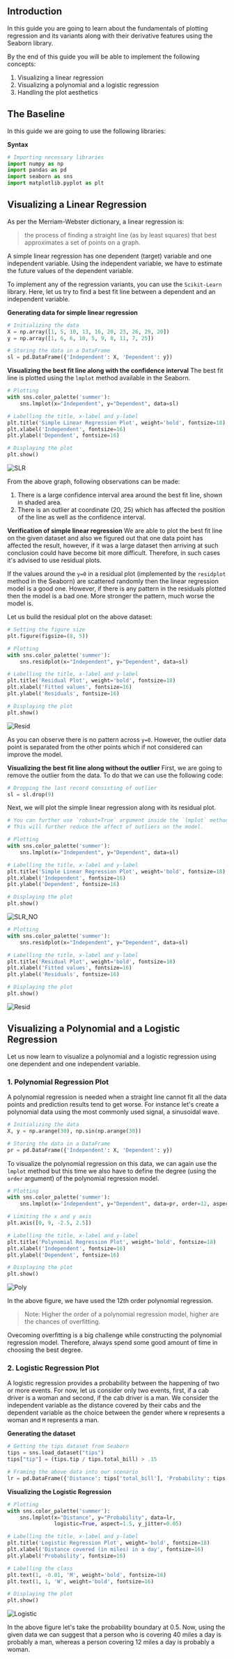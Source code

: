 ## Introduction
In this guide you are going to learn about the fundamentals of plotting regression and its variants along with their derivative features using the Seaborn library.

By the end of this guide you will be able to implement the following concepts:
1. Visualizing a linear regression
2. Visualizing a polynomial and a logistic regression 
3. Handling the plot aesthetics

## The Baseline
In this guide we are going to use the following libraries:

**Syntax**


```python
# Importing necessary libraries
import numpy as np
import pandas as pd
import seaborn as sns
import matplotlib.pyplot as plt
```

## Visualizing a Linear Regression
As per the Merriam-Webster dictionary, a linear regression is:

> the process of finding a straight line (as by least squares) that best approximates a set of points on a graph.

A simple linear regression has one dependent (target) variable and one independent variable. Using the independent variable, we have to estimate the future values of the dependent variable. 

To implement any of the regression variants, you can use the `Scikit-Learn` library. Here, let us try to find a best fit line between a dependent and an independent variable.

**Generating data for simple linear regression**


```python
# Initializing the data
X = np.array([1, 5, 10, 13, 16, 20, 23, 26, 29, 20])
y = np.array([1, 6, 6, 10, 5, 9, 8, 11, 7, 25])

# Storing the data in a DataFrame
sl = pd.DataFrame({'Independent': X, 'Dependent': y})
```

**Visualizing the best fit line along with the confidence interval**
The best fit line is plotted using the `lmplot` method available in the Seaborn.

```python
# Plotting
with sns.color_palette('summer'):
    sns.lmplot(x="Independent", y="Dependent", data=sl)

# Labelling the title, x-label and y-label
plt.title('Simple Linear Regression Plot', weight='bold', fontsize=18)
plt.xlabel('Independent', fontsize=16)
plt.ylabel('Dependent', fontsize=16)

# Displaying the plot
plt.show()
```

![SLR](https://i.imgur.com/KsjszlE.png)

From the above graph, following observations can be made:
1. There is a large confidence interval area around the best fit line, shown in shaded area.
2. There is an outlier at coordinate (20, 25) which has affected the position of the line as well as the confidence interval.

**Verification of simple linear regression**
We are able to plot the best fit line on the given dataset and also we figured out that one data point has affected the result, however, if it was a large dataset then arriving at such conclusion could have become bit more difficult. Therefore, in such cases it's advised to use residual plots.

If the values around the `y=0` in a residual plot (implemented by the `residplot` method in the Seaborn) are scattered randomly then the linear regression model is a good one. However, if there is any pattern in the residuals plotted then the model is a bad one. More stronger the pattern, much worse the model is.

Let us build the residual plot on the above dataset:


```python
# Setting the figure size
plt.figure(figsize=(8, 5))

# Plotting
with sns.color_palette('summer'):
    sns.residplot(x="Independent", y="Dependent", data=sl)

# Labelling the title, x-label and y-label
plt.title('Residual Plot', weight='bold', fontsize=18)
plt.xlabel('Fitted values', fontsize=16)
plt.ylabel('Residuals', fontsize=16)

# Displaying the plot
plt.show()
```

![Resid](https://i.imgur.com/cLkPgsT.png)

As you can observe there is no pattern across `y=0`. However, the outlier data point is separated from the other points which if not considered can improve the model.

**Visualizing the best fit line along without the outlier**
First, we are going to remove the outlier from the data. To do that we can use the following code:


```python
# Dropping the last record consisting of outlier
sl = sl.drop(9)
```

Next, we will plot the simple linear regression along with its residual plot.

```python
# You can further use `robust=True` argument inside the `lmplot` method.
# This will further reduce the affect of outliers on the model.

# Plotting
with sns.color_palette('summer'):
    sns.lmplot(x="Independent", y="Dependent", data=sl)

# Labelling the title, x-label and y-label
plt.title('Simple Linear Regression Plot', weight='bold', fontsize=18)
plt.xlabel('Independent', fontsize=16)
plt.ylabel('Dependent', fontsize=16)

# Displaying the plot
plt.show()
```

![SLR_NO](https://i.imgur.com/zy8Gc4P.png)


```python
# Plotting
with sns.color_palette('summer'):
    sns.residplot(x="Independent", y="Dependent", data=sl)

# Labelling the title, x-label and y-label
plt.title('Residual Plot', weight='bold', fontsize=18)
plt.xlabel('Fitted values', fontsize=16)
plt.ylabel('Residuals', fontsize=16)

# Displaying the plot
plt.show()
```

![Resid](https://i.imgur.com/5TpUyP0.png)

## Visualizing a Polynomial and a Logistic Regression 
Let us now learn to visualize a polynomial and a logistic regression using one dependent and one independent variable.

### 1. Polynomial Regression Plot
A polynomial regression is needed when a straight line cannot fit all the data points and prediction results tend to get worse. 
For instance let's create a polynomial data using the most commonly used signal, a sinusoidal wave.


```python
# Initializing the data
X, y = np.arange(30), np.sin(np.arange(30))

# Storing the data in a DataFrame
pr = pd.DataFrame({'Independent': X, 'Dependent': y})
```

To visualize the polynomial regression on this data, we can again use the `lmplot` method but this time we also have to define the degree (using the `order` argument) of the polynomial regression model.


```python
# Plotting
with sns.color_palette('summer'):
    sns.lmplot(x="Independent", y="Dependent", data=pr, order=12, aspect=2)

# Limiting the x and y axis
plt.axis([0, 9, -2.5, 2.5])

# Labelling the title, x-label and y-label
plt.title('Polynomial Regression Plot', weight='bold', fontsize=18)
plt.xlabel('Independent', fontsize=16)
plt.ylabel('Dependent', fontsize=16)

# Displaying the plot
plt.show()
```

![Poly](https://i.imgur.com/TMtQsvo.png)

In the above figure, we have used the 12th order polynomial regression. 

> Note: Higher the order of a polynomial regression model, higher are the chances of overfitting.

Ovecoming overfitting is a big challenge while constructing the polynomial regression model. Therefore, always spend some good amount of time in choosing the best degree.

### 2. Logistic Regression Plot
A logistic regression provides a probability between the happening of two or more events. 
For now, let us consider only two events, first, if a cab driver is a woman and second, if the cab driver is a man. We consider the independent variable as the distance covered by their cabs and the dependent variable as the choice between the gender where `W` represents a woman and `M` represents a man.

**Generating the dataset**

```python
# Getting the tips dataset from Seaborn
tips = sns.load_dataset("tips")
tips["tip"] = (tips.tip / tips.total_bill) > .15

# Framing the above data into our scenario
lr = pd.DataFrame({'Distance': tips['total_bill'], 'Probability': tips['tip']})
```

**Visualizing the Logistic Regression**


```python
# Plotting
with sns.color_palette('summer'):
    sns.lmplot(x="Distance", y="Probability", data=lr, 
               logistic=True, aspect=1.5, y_jitter=0.05)

# Labelling the title, x-label and y-label
plt.title('Logistic Regression Plot', weight='bold', fontsize=18)
plt.xlabel('Distance covered (in miles) in a day', fontsize=16)
plt.ylabel('Probability', fontsize=16)

# Labelling the class
plt.text(1, -0.01, 'M', weight='bold', fontsize=16)
plt.text(1, 1, 'W', weight='bold', fontsize=16)

# Displaying the plot
plt.show()
```

![Logistic](https://i.imgur.com/qiU116r.png)

In the above figure let's take the probability boundary at 0.5. Now, using the given data we can suggest that a person who is covering 40 miles a day is probably a man, whereas a person covering 12 miles a day is probably a woman.

